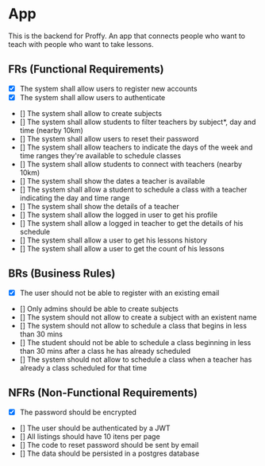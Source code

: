 # App

This is the backend for Proffy. An app that connects people who want to teach with people who want to take lessons.

## FRs (Functional Requirements)

- [x] The system shall allow users to register new accounts
- [x] The system shall allow users to authenticate
- [] The system shall allow to create subjects
- [] The system shall allow students to filter teachers by subject*, day and time (nearby 10km)
- [] The system shall allow users to reset their password
- [] The system shall allow teachers to indicate the days of the week and time ranges they're available to schedule classes
- [] The system shall allow students to connect with teachers (nearby 10km)
- [] The system shall show the dates a teacher is available
- [] The system shall allow a student to schedule a class with a teacher indicating the day and time range
- [] The system shall show the details of a teacher
- [] The system shall allow the logged in user to get his profile
- [] The system shall allow a logged in teacher to get the details of his schedule
- [] The system shall allow a user to get his lessons history
- [] The system shall allow a user to get the count of his lessons

## BRs (Business Rules)

- [x] The user should not be able to register with an existing email
- [] Only admins should be able to create subjects
- [] The system should not allow to create a subject with an existent name
- [] The system should not allow to schedule a class that begins in less than 30 mins
- [] The student should not be able to schedule a class beginning in less than 30 mins after a class he has already scheduled
- [] The system should not allow to schedule a class when a teacher has already a class scheduled for that time

## NFRs (Non-Functional Requirements)

- [x] The password should be encrypted
- [] The user should be authenticated by a JWT
- [] All listings should have 10 itens per page
- [] The code to reset password should be sent by email
- [] The data should be persisted in a postgres database
